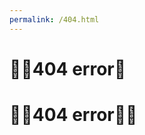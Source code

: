 ```yaml
---
permalink: /404.html
---
```


<html>
  <head>
    <meta charset="utf-8">
    <title>🍼Error Page🍼</title>
  </head>
  <body>
    <h1>🍼🍼404 error🍼</h1>
    <h1>🍼🍼404 error🍼🍼</h1>
  </body>
</html>
